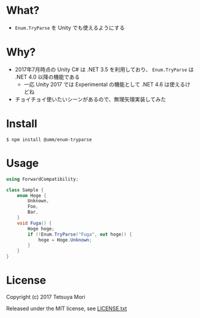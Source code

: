 # What?

* `Enum.TryParse` を Unity でも使えるようにする

# Why?

* 2017年7月時点の Unity C# は .NET 3.5 を利用しており、 `Enum.TryParse` は .NET 4.0 以降の機能である
    * 一応 Unity 2017 では Experimental の機能として .NET 4.6 は使えるけどね
* チョイチョイ使いたいシーンがあるので、無理矢理実装してみた

# Install

```shell
$ npm install @umm/enum-tryparse
```

# Usage

```csharp
using ForwardCompatibility;

class Sample {
    enum Hoge {
        Unknown,
        Foo,
        Bar,
    }
    void Fuga() {
        Hoge hoge;
        if (!Enum.TryParse("Fuga", out hoge)) {
            hoge = Hoge.Unknown;
        }
    }
}
```

# License

Copyright (c) 2017 Tetsuya Mori

Released under the MIT license, see [LICENSE.txt](LICENSE.txt)

